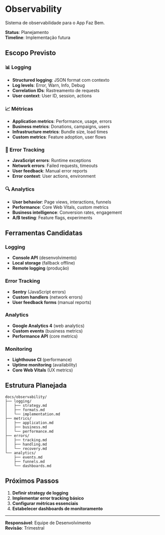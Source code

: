 # Observability

Sistema de observabilidade para o App Faz Bem.

**Status**: Planejamento  
**Timeline**: Implementação futura  

## Escopo Previsto

### 📊 Logging
- **Structured logging**: JSON format com contexto
- **Log levels**: Error, Warn, Info, Debug
- **Correlation IDs**: Rastreamento de requests
- **User context**: User ID, session, actions

### 📈 Métricas
- **Application metrics**: Performance, usage, errors
- **Business metrics**: Donations, campaigns, users
- **Infrastructure metrics**: Bundle size, load times
- **Custom metrics**: Feature adoption, user flows

### 🚨 Error Tracking
- **JavaScript errors**: Runtime exceptions
- **Network errors**: Failed requests, timeouts
- **User feedback**: Manual error reports
- **Error context**: User actions, environment

### 🔍 Analytics
- **User behavior**: Page views, interactions, funnels
- **Performance**: Core Web Vitals, custom metrics
- **Business intelligence**: Conversion rates, engagement
- **A/B testing**: Feature flags, experiments

## Ferramentas Candidatas

### Logging
- **Console API** (desenvolvimento)
- **Local storage** (fallback offline)
- **Remote logging** (produção)

### Error Tracking
- **Sentry** (JavaScript errors)
- **Custom handlers** (network errors)
- **User feedback forms** (manual reports)

### Analytics
- **Google Analytics 4** (web analytics)
- **Custom events** (business metrics)
- **Performance API** (core metrics)

### Monitoring
- **Lighthouse CI** (performance)
- **Uptime monitoring** (availability)
- **Core Web Vitals** (UX metrics)

## Estrutura Planejada

```
docs/observability/
├── logging/
│   ├── strategy.md
│   ├── formats.md
│   └── implementation.md
├── metrics/
│   ├── application.md
│   ├── business.md
│   └── performance.md
├── errors/
│   ├── tracking.md
│   ├── handling.md
│   └── recovery.md
└── analytics/
    ├── events.md
    ├── funnels.md
    └── dashboards.md
```

## Próximos Passos

1. **Definir strategy de logging**
2. **Implementar error tracking básico**
3. **Configurar métricas essenciais**
4. **Estabelecer dashboards de monitoramento**

---

**Responsável**: Equipe de Desenvolvimento  
**Revisão**: Trimestral